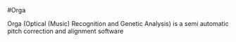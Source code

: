 #Orga

Orga (Optical (Music) Recognition and Genetic Analysis) is a semi automatic pitch correction and alignment software



